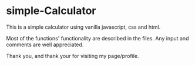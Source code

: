 # simple-Calculator
This is a simple calculator using vanilla javascript, css and html.

Most of the functions' functionality are described in the files. 
Any input and comments are well appreciated. 

Thank you, and thank your for visiting my page/profile. 
